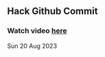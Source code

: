 
 ## Hack Github Commit 
 ### Watch video <a href="https://www.youtube.com">here</a> 
 Sun 20 Aug 2023 
